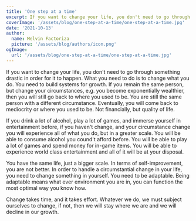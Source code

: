 ```yaml
---
title: 'One step at a time'
excerpt: If you want to change your life, you don't need to go through something drastic in order for it to happen. What you need to do is to change what you do.
coverImage: '/assets/blog/one-step-at-a-time/one-step-at-a-time.jpg'
date: '2021-10-13'
author:
  name: Melvin Factoriza
  picture: '/assets/blog/authors/icon.png'
ogImage:
  url: '/assets/blog/one-step-at-a-time/one-step-at-a-time.jpg'
---
```


If you want to change your life, you don't need to go through something drastic in order for it to happen. What you need to do is to change what you do. You need to build systems for growth. If you remain the same person, but change your circumstances, e.g. you become exponentially wealthier, then you will still go back to where you used to be. You are still the same person with a different circumstance. Eventually, you will come back to mediocrity or where you used to be. Not financially, but quality of life. 

If you drink a lot of alcohol, play a lot of games, and immerse yourself in entertainment before, if you haven't change, and your circumstance change you will experience all of what you do, but in a greater scale. You will be able to consume alcohol you cound't afford before. You will be able to play a lot of games and spend money for in-game items. You will be able to experience world class entertainment and  all of it will be at your disposal. 

You have the same life, just a bigger scale. In terms of self-improvement, you are not better. In order to handle a circumstantial change in your life, you need to change something in yourself. You need to be adaptable. Being adaptable means what ever environment you are in, you can function the most optimal way you know how. 

Change takes time, and it takes effort. Whatever we do, we must subject ourselves to change, if not, then we will stay where we are and we will decline in our growth. 
